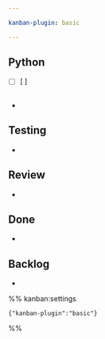 ```yaml
---

kanban-plugin: basic

---
```


## Python

- [ ] [ ]


## 

- 


## Testing

- 


## Review

- 


## Done

- 


## Backlog

- 

%% kanban:settings
```
{"kanban-plugin":"basic"}
```
%%